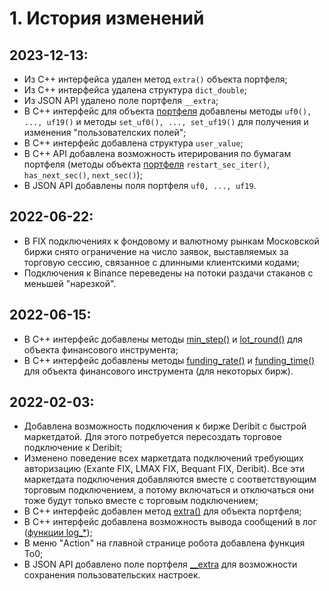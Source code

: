 # **1. История изменений**

## **2023-12-13:**

- Из C++ интерфейса удален метод `extra()` объекта портфеля;
- Из C++ интерфейса удалена структура `dict_double`;
- Из JSON API удалено поле портфеля `__extra`;
- В C++ интерфейс для объекта [портфеля](/docs/08-c-api.html#_8-5-доступ-и-изменение-полеи-портфеля) добавлены методы `uf0(), ..., uf19()` и методы `set_uf0(), ..., set_uf19()` для получения и изменения "пользователских полей";
- В C++ интерфейс добавлена структура `user_value`;
- В C++ API добавлена возможность итерирования по бумагам портфеля (методы объекта [портфеля](/docs/08-c-api.html#_8-5-доступ-и-изменение-полеи-портфеля) `restart_sec_iter()`, `has_next_sec()`, `next_sec()`);
- В JSON API добавлены поля портфеля `uf0, ..., uf19`.

## **2022-06-22:**

- В FIX подключениях к фондовому и валютному рынкам Московской биржи снято ограничение на число заявок, выставляемых за торговую сессию, связанное с длинными клиентскими кодами;
- Подключения к Binance переведены на потоки раздачи стаканов с меньшей "нарезкой".

## **2022-06-15:**

- В C++ интерфейс добавлены методы [min_step()](/docs/08-c-api.html#_8-3-%D0%B4%D0%BE%D1%81%D1%82%D1%83%D0%BF-%D0%BA-%D0%B1%D0%B8%D1%80%D0%B6%D0%B5%D0%B2%D1%8B%D0%BC-%D0%B4%D0%B0%D0%BD%D0%BD%D1%8B%D0%BC-%D0%BF%D0%BE-%D1%84%D0%B8%D0%BD%D0%B0%D0%BD%D1%81%D0%BE%D0%B2%D1%8B%D0%BC-%D0%B8%D0%BD%D1%81%D1%82%D1%80%D1%83%D0%BC%D0%B5%D0%BD%D1%82%D0%B0%D0%BC) и [lot_round()](/docs/08-c-api.html#_8-3-%D0%B4%D0%BE%D1%81%D1%82%D1%83%D0%BF-%D0%BA-%D0%B1%D0%B8%D1%80%D0%B6%D0%B5%D0%B2%D1%8B%D0%BC-%D0%B4%D0%B0%D0%BD%D0%BD%D1%8B%D0%BC-%D0%BF%D0%BE-%D1%84%D0%B8%D0%BD%D0%B0%D0%BD%D1%81%D0%BE%D0%B2%D1%8B%D0%BC-%D0%B8%D0%BD%D1%81%D1%82%D1%80%D1%83%D0%BC%D0%B5%D0%BD%D1%82%D0%B0%D0%BC) для объекта финансового инструмента;
- В C++ интерфейс добавлены методы [funding_rate()](/docs/08-c-api.html#_8-3-%D0%B4%D0%BE%D1%81%D1%82%D1%83%D0%BF-%D0%BA-%D0%B1%D0%B8%D1%80%D0%B6%D0%B5%D0%B2%D1%8B%D0%BC-%D0%B4%D0%B0%D0%BD%D0%BD%D1%8B%D0%BC-%D0%BF%D0%BE-%D1%84%D0%B8%D0%BD%D0%B0%D0%BD%D1%81%D0%BE%D0%B2%D1%8B%D0%BC-%D0%B8%D0%BD%D1%81%D1%82%D1%80%D1%83%D0%BC%D0%B5%D0%BD%D1%82%D0%B0%D0%BC) и [funding_time()](/docs/08-c-api.html#_8-3-%D0%B4%D0%BE%D1%81%D1%82%D1%83%D0%BF-%D0%BA-%D0%B1%D0%B8%D1%80%D0%B6%D0%B5%D0%B2%D1%8B%D0%BC-%D0%B4%D0%B0%D0%BD%D0%BD%D1%8B%D0%BC-%D0%BF%D0%BE-%D1%84%D0%B8%D0%BD%D0%B0%D0%BD%D1%81%D0%BE%D0%B2%D1%8B%D0%BC-%D0%B8%D0%BD%D1%81%D1%82%D1%80%D1%83%D0%BC%D0%B5%D0%BD%D1%82%D0%B0%D0%BC) для объекта финансового инструмента (для некоторых бирж).

## **2022-02-03:**

- Добавлена возможность подключения к бирже Deribit с быстрой маркетдатой. Для этого потребуется пересоздать торговое подключение к Deribit;
- Изменено поведение всех маркетдата подключений требующих авторизацию (Exante FIX, LMAX FIX, Bequant FIX, Deribit). Все эти маркетдата подключения добавляются вместе с соответствующим торговым подключением, а потому включаться и отключаться они тоже будут только вместе с торговым подключением;
- В C++ интерфейс добавлен метод [extra()](/docs/08-c-api.html#_8-5-%D0%B4%D0%BE%D1%81%D1%82%D1%83%D0%BF-%D0%B8-%D0%B8%D0%B7%D0%BC%D0%B5%D0%BD%D0%B5%D0%BD%D0%B8%D0%B5-%D0%BF%D0%BE%D0%BB%D0%B5%D0%B8-%D0%BF%D0%BE%D1%80%D1%82%D1%84%D0%B5%D0%BB%D1%8F) для объекта портфеля;
- В C++ интерфейс добавлена возможность вывода сообщений в лог ([функции log_*](/docs/08-c-api.html#_8-7-3-%D1%84%D1%83%D0%BD%D0%BA%D1%86%D0%B8%D0%B8-%D0%B4%D0%BB%D1%8F-%D1%80%D0%B0%D0%B1%D0%BE%D1%82%D1%8B-%D1%81-%D0%BE%D0%BF%D1%86%D0%B8%D0%BE%D0%BD%D0%B0%D0%BC%D0%B8));
- В меню "Action" на главной странице робота добавлена функция To0;
- В JSON API добавлено поле портфеля [__extra](/docs/09-api-v1.html#_9-21-%D1%81%D0%BB%D0%BE%D0%B2%D0%B0%D1%80%D1%8C-%D0%BF%D0%BE%D0%BB%D1%8C%D0%B7%D0%BE%D0%B2%D0%B0%D1%82%D0%B5%D0%BB%D1%8C%D1%81%D0%BA%D0%B8%D1%85-%D0%BF%D0%B0%D1%80%D0%B0%D0%BC%D0%B5%D1%82%D1%80%D0%BE%D0%B2) для возможности сохранения пользовательских настроек.
